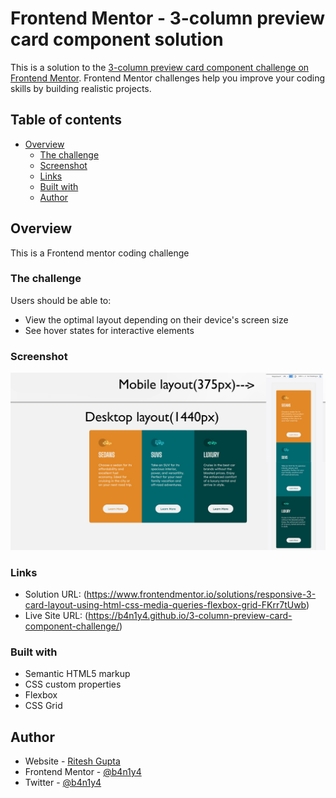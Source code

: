 # Frontend Mentor - 3-column preview card component solution

This is a solution to the [3-column preview card component challenge on Frontend Mentor](https://www.frontendmentor.io/challenges/3column-preview-card-component-pH92eAR2-). Frontend Mentor challenges help you improve your coding skills by building realistic projects.

## Table of contents

- [Overview](#overview)
  - [The challenge](#the-challenge)
  - [Screenshot](#screenshot)
  - [Links](#links)
  - [Built with](#built-with)
  - [Author](#author)

## Overview

This is a Frontend mentor coding challenge

### The challenge

Users should be able to:

- View the optimal layout depending on their device's screen size
- See hover states for interactive elements

### Screenshot

![](./screenshot.jpg)

### Links

- Solution URL: (https://www.frontendmentor.io/solutions/responsive-3-card-layout-using-html-css-media-queries-flexbox-grid-FKrr7tUwb)
- Live Site URL: (https://b4n1y4.github.io/3-column-preview-card-component-challenge/)

### Built with

- Semantic HTML5 markup
- CSS custom properties
- Flexbox
- CSS Grid

## Author

- Website - [Ritesh Gupta](https://www.github.com/b4n1y4)
- Frontend Mentor - [@b4n1y4](https://www.frontendmentor.io/profile/b4n1y4)
- Twitter - [@b4n1y4](https://www.twitter.com/b4n1y4)
